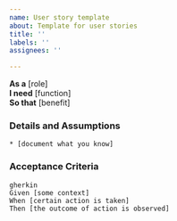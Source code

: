 ```yaml
---
name: User story template
about: Template for user stories
title: ''
labels: ''
assignees: ''

---
```


**As a** [role]  
**I need** [function]  
**So that** [benefit]  
      
### Details and Assumptions
    * [document what you know]
 
### Acceptance Criteria     
    gherkin 
    Given [some context]
    When [certain action is taken]
    Then [the outcome of action is observed]
